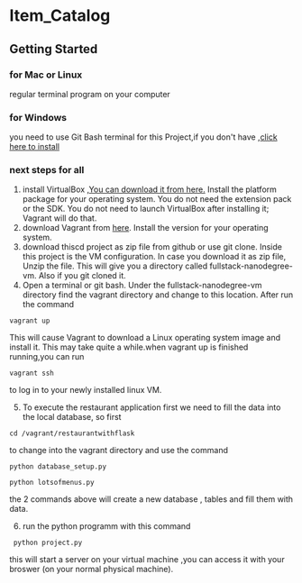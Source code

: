 # Item_Catalog
## Getting Started

### for Mac or Linux 
regular terminal program on your computer
### for Windows
you need to use Git Bash terminal for this Project,if you don't have ,[click here to install](https://git-scm.com/downloads)
### next steps for all
1. install VirtualBox ,[You can download it from here.](https://www.virtualbox.org/wiki/Download_Old_Builds_5_1) Install the platform package for your operating system. You do not need the extension pack or the SDK. You do not need to launch VirtualBox after installing it; Vagrant will do that.
2. download Vagrant from [here](https://www.vagrantup.com/downloads.html). Install the version for your operating system.
3. download thiscd  project as zip file from github or use git clone. Inside this project is the VM configuration. In case you download it as zip file, Unzip the file. This will give you a directory called fullstack-nanodegree-vm. Also if you git cloned it. 
4. Open a terminal or git bash. Under the fullstack-nanodegree-vm directory find the vagrant directory and change to this location. After run the command
```
vagrant up
```
This will cause Vagrant to download a Linux operating system image and install it. This may take quite a while.when vagrant up is finished running,you can run 
```
vagrant ssh
```
to log in to your newly installed linux VM.

5. To execute the restaurant application first we need to fill the data into the local database, so first
```
cd /vagrant/restaurantwithflask
```
to change into the vagrant directory and use the command 
```
python database_setup.py
```
```
python lotsofmenus.py
```
the 2 commands above will create a new database , tables and fill them with data.

6. run the python programm with this command
```
 python project.py
```
this will start a server on your virtual machine ,you can access it with your broswer (on your normal physical machine).
